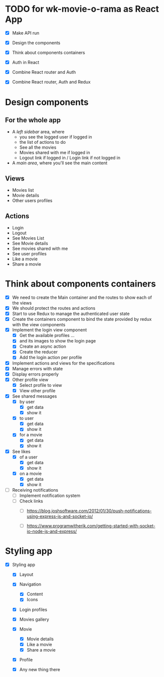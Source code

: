 # TODO for wk-movie-o-rama as React App

+ [X] Make API run
+ [X] Design the components
+ [X] Think about components containers
+ [X] Auth in React
+ [X] Combine React router and Auth
+ [X] Combine React router, Auth and Redux


# Design components
## For the whole app
 - A *left sidebar* area, where
    - you see the logged user if logged in
    - the list of actions to do
    - See all the movies
    - Movies shared with me if logged in
    - Logout link if logged in / Login link if not logged in
 - A *main area*, where you'll see the main content
 
## Views
- Movies list
- Movie details
- Other users profiles
## Actions
- Login
- Logout
- See Movies List
- See Movie details
- See movies shared with me
- See user profiles
- Like a movie
- Share a movie

# Think about components containers
- [X] We need to create the Main container and the routes to show each of the views
- [X] We should protect the routes and actions
- [X] Start to use Redux to manage the authenticated user state
- [X] Create the containers component to bind the state provided by redux with the view components 
- [X] Implement the login view component
	- [X] Get the available profiles ...
	- [X] and its images to show the login page
	- [X] Create an async action
	- [X] Create the reducer
	- [X] Add the login action per profile

- [X] Implement actions and views for the specifications
- [X] Manage errors with state
- [X] Display errors properly
- [X] Other profile view
	- [X] Select profile to view
	- [X] View other profile
- [X] See shared messages 
	- [X] by user
	    - [X] get data
    	- [X] show it
	- [X] to user
		- [X] get data
		- [X] show it
	- [X] for a movie
		- [X] get data
		- [X] show it
- [X] See likes 
	- [X] of a user
        - [X] get data
    	- [X] show it
	- [X] on a movie
        - [X] get data
    	- [X] show it

- [ ] Receiving notifications
	- [ ] Implement notification system 
	- [ ] Check links
		- [ ] <https://blog.joshsoftware.com/2012/01/30/push-notifications-using-express-js-and-socket-io/>
		- [ ] <https://www.programwitherik.com/getting-started-with-socket-io-node-js-and-express/>



# Styling app
- [X] Styling app
	- [X] Layout
	- [X] Navigation
		- [X] Content
		- [X] Icons
	- [X] Login profiles
	- [X] Movies gallery
	- [X] Movie
		- [X] Movie details
		- [X] Like a movie
		- [X] Share a movie
	- [X] Profile
	- [X] Any new thing there 


